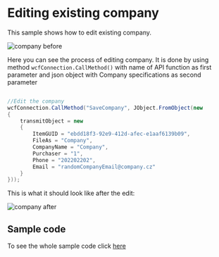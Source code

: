 # Editing existing company
This sample shows how to edit existing company.

![company before](https://github.com/rstefko/eway-crm-csharp-lib/raw/master/Examples/EditExistingCompany/Images/company_before.PNG)

Here you can see the process of editing company. It is done by using method  `wcfConnection.CallMethod()`  with name of API function as first parameter and json object with Company specifications as second parameter
```c#

//Edit the company		
wcfConnection.CallMethod("SaveCompany", JObject.FromObject(new
{
    transmitObject = new
    {
        ItemGUID = "ebdd18f3-92e9-412d-afec-e1aaf6139b09",
        FileAs = "Company",
        CompanyName = "Company",
        Purchaser = "1",
        Phone = "202202202",
        Email = "randomCompanyEmail@company.cz"
    }
}));

```

This is what it should look like after the edit:

![company after](https://github.com/rstefko/eway-crm-csharp-lib/raw/master/Examples/EditExistingCompany/Images/company_after.PNG)

## Sample code

To see the whole sample code click  [here](https://github.com/rstefko/eway-crm-csharp-lib/blob/master/Examples/EditExistingCompany/sample_code.php)